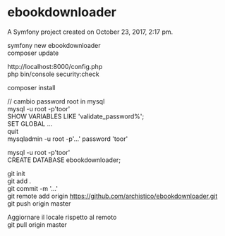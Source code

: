 ebookdownloader
===============

A Symfony project created on October 23, 2017, 2:17 pm.

symfony new ebookdownloader  
composer update  

http://localhost:8000/config.php  
php bin/console security:check  

composer install  

// cambio password root in mysql  
mysql -u root -p'toor'  
SHOW VARIABLES LIKE 'validate_password%';  
SET GLOBAL ...  
quit  
mysqladmin -u root -p'...' password 'toor'  

mysql -u root -p'toor'  
CREATE DATABASE ebookdownloader;  

git init  
git add .  
git commit -m '...'  
git remote add origin https://github.com/archistico/ebookdownloader.git  
git push origin master  

Aggiornare il locale rispetto al remoto  
git pull origin master  